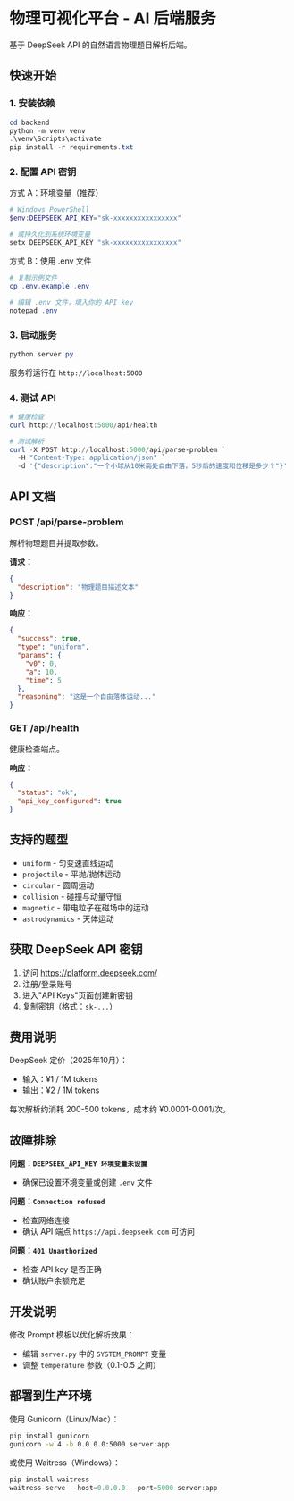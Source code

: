 # 物理可视化平台 - AI 后端服务

基于 DeepSeek API 的自然语言物理题目解析后端。

## 快速开始

### 1. 安装依赖

```powershell
cd backend
python -m venv venv
.\venv\Scripts\activate
pip install -r requirements.txt
```

### 2. 配置 API 密钥

方式 A：环境变量（推荐）
```powershell
# Windows PowerShell
$env:DEEPSEEK_API_KEY="sk-xxxxxxxxxxxxxxxx"

# 或持久化到系统环境变量
setx DEEPSEEK_API_KEY "sk-xxxxxxxxxxxxxxxx"
```

方式 B：使用 .env 文件
```powershell
# 复制示例文件
cp .env.example .env

# 编辑 .env 文件，填入你的 API key
notepad .env
```

### 3. 启动服务

```powershell
python server.py
```

服务将运行在 `http://localhost:5000`

### 4. 测试 API

```powershell
# 健康检查
curl http://localhost:5000/api/health

# 测试解析
curl -X POST http://localhost:5000/api/parse-problem `
  -H "Content-Type: application/json" `
  -d '{"description":"一个小球从10米高处自由下落，5秒后的速度和位移是多少？"}'
```

## API 文档

### POST /api/parse-problem

解析物理题目并提取参数。

**请求：**
```json
{
  "description": "物理题目描述文本"
}
```

**响应：**
```json
{
  "success": true,
  "type": "uniform",
  "params": {
    "v0": 0,
    "a": 10,
    "time": 5
  },
  "reasoning": "这是一个自由落体运动..."
}
```

### GET /api/health

健康检查端点。

**响应：**
```json
{
  "status": "ok",
  "api_key_configured": true
}
```

## 支持的题型

- `uniform` - 匀变速直线运动
- `projectile` - 平抛/抛体运动
- `circular` - 圆周运动
- `collision` - 碰撞与动量守恒
- `magnetic` - 带电粒子在磁场中的运动
- `astrodynamics` - 天体运动

## 获取 DeepSeek API 密钥

1. 访问 https://platform.deepseek.com/
2. 注册/登录账号
3. 进入"API Keys"页面创建新密钥
4. 复制密钥（格式：`sk-...`）

## 费用说明

DeepSeek 定价（2025年10月）：
- 输入：¥1 / 1M tokens
- 输出：¥2 / 1M tokens

每次解析约消耗 200-500 tokens，成本约 ¥0.0001-0.001/次。

## 故障排除

**问题：`DEEPSEEK_API_KEY 环境变量未设置`**
- 确保已设置环境变量或创建 `.env` 文件

**问题：`Connection refused`**
- 检查网络连接
- 确认 API 端点 `https://api.deepseek.com` 可访问

**问题：`401 Unauthorized`**
- 检查 API key 是否正确
- 确认账户余额充足

## 开发说明

修改 Prompt 模板以优化解析效果：
- 编辑 `server.py` 中的 `SYSTEM_PROMPT` 变量
- 调整 `temperature` 参数（0.1-0.5 之间）

## 部署到生产环境

使用 Gunicorn（Linux/Mac）：
```bash
pip install gunicorn
gunicorn -w 4 -b 0.0.0.0:5000 server:app
```

或使用 Waitress（Windows）：
```powershell
pip install waitress
waitress-serve --host=0.0.0.0 --port=5000 server:app
```
